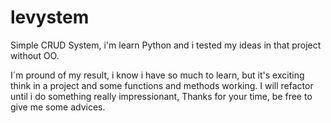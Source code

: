 # levystem
Simple CRUD System, i'm learn Python and i tested my ideas in that project without OO.

I´m pround of my result, i know i have so much to learn, but it's exciting think in a project and some functions and methods working. I will refactor until i do something really impressionant, Thanks for your time, be free to give me some advices.
